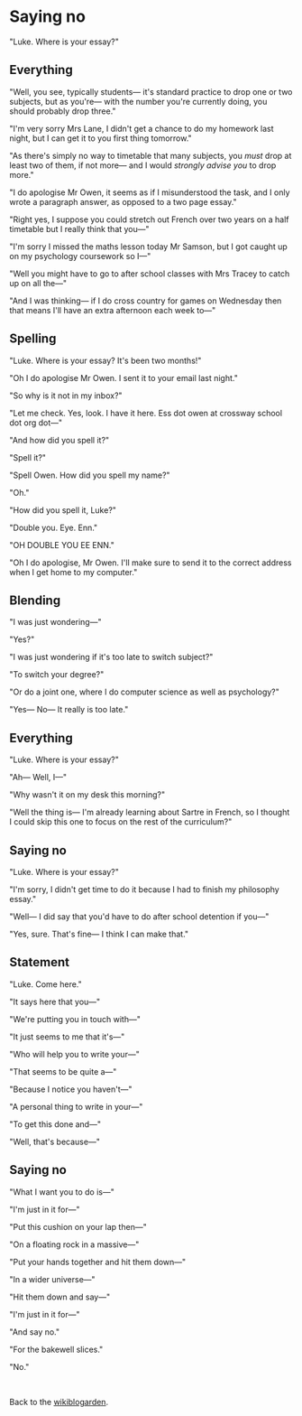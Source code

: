 # Saying no

"Luke. Where is your essay?"

## Everything

"Well, you see, typically students— it's standard practice to drop one or two subjects, but as you're— with the number you're currently doing, you should probably drop three."

"I'm very sorry Mrs Lane, I didn't get a chance to do my homework last night, but I can get it to you first thing tomorrow."

"As there's simply no way to timetable that many subjects, you *must* drop at least two of them, if not more— and I would *strongly advise you* to drop more."

"I do apologise Mr Owen, it seems as if I misunderstood the task, and I only wrote a paragraph answer, as opposed to a two page essay."

"Right yes, I suppose you could stretch out French over two years on a half timetable but I really think that you—"

"I'm sorry I missed the maths lesson today Mr Samson, but I got caught up on my psychology coursework so I—"

"Well you might have to go to after school classes with Mrs Tracey to catch up on all the—"

"And I was thinking— if I do cross country for games on Wednesday then that means I'll have an extra afternoon each week to—"

## Spelling

"Luke. Where is your essay? It's been two months!"

"Oh I do apologise Mr Owen. I sent it to your email last night."

"So why is it not in my inbox?"

"Let me check. Yes, look. I have it here. Ess dot owen at crossway school dot org dot—"

"And how did you spell it?"

"Spell it?"

"Spell Owen. How did you spell my name?"

"Oh."

"How did you spell it, Luke?"

"Double you. Eye. Enn."

"OH DOUBLE YOU EE ENN."

"Oh I do apologise, Mr Owen. I'll make sure to send it to the correct address when I get home to my computer."

## Blending

"I was just wondering—"

"Yes?"

"I was just wondering if it's too late to switch subject?"

"To switch your degree?"

"Or do a joint one, where I do computer science as well as psychology?"

"Yes— No— It really is too late."

## Everything

"Luke. Where is your essay?"

"Ah— Well, I—"

"Why wasn't it on my desk this morning?"

"Well the thing is— I'm already learning about Sartre in French, so I thought I could skip this one to focus on the rest of the curriculum?"

## Saying no

"Luke. Where is your essay?"

"I'm sorry, I didn't get time to do it because I had to finish my philosophy essay."

"Well— I did say that you'd have to do after school detention if you—"

"Yes, sure. That's fine— I think I can make that."

## Statement

"Luke. Come here."

"It says here that you—"

"We're putting you in touch with—"

"It just seems to me that it's—"

"Who will help you to write your—"

"That seems to be quite a—"

"Because I notice you haven't—"

"A personal thing to write in your—"

"To get this done and—"

"Well, that's because—"

## Saying no

"What I want you to do is—"

"I'm just in it for—"

"Put this cushion on your lap then—"

"On a floating rock in a massive—"

"Put your hands together and hit them down—"

"In a wider universe—"

"Hit them down and say—"

"I'm just in it for—"

"And say no."

"For the bakewell slices."

"No."

<br>

Back to the [wikiblogarden](/wikiblogarden).
